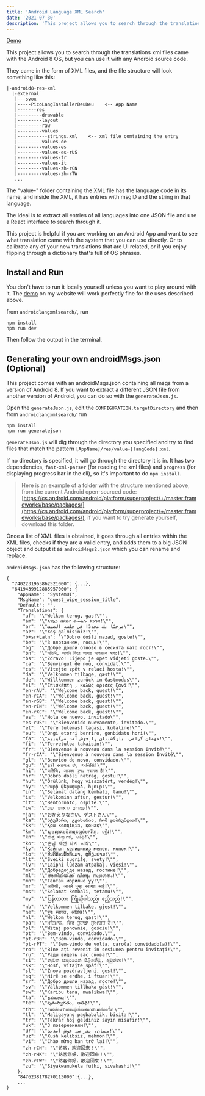 ```yaml
---
title: 'Android Language XML Search'
date: '2021-07-30'
description: 'This project allows you to search through the translations xml files cames with the Android 8 OS, but you can use it with any Android source code.'
---
```


[Demo](https://next.manglekuo.com/androidlangxmlsearch/index.html)

This project allows you to search through the translations xml files came with the Android 8 OS, but you can use it with any Android source code.

They came in the form of XML files, and the file structure will look something like this:

```
|-android8-res-xml
  |-external
   |---svox
   |-----PicoLangInstallerDeuDeu    <-- App Name
   |-------res
   |---------drawable
   |---------layout
   |---------raw
   |---------values
   |-----------strings.xml    <-- xml file comtaining the entry
   |---------values-de
   |---------values-es
   |---------values-es-rUS
   |---------values-fr
   |---------values-it
   |---------values-zh-rCN
   |---------values-zh-rTW
   ...
```

The "value-" folder containing the XML file has the language code in its name, and inside the XML, it has entries with msgID and the string in that language.

The ideal is to extract all entries of all languages into one JSON file and use a React interface to search through it.

This project is helpful if you are working on an Android App and want to see what translation came with the system that you can use directly. Or to calibrate any of your new translations that are UI related, or if you enjoy flipping through a dictionary that's full of OS phrases.

## Install and Run

You don't have to run it locally yourself unless you want to play around with it. The [demo](https://manglekuo.com/androidlangxmlsearch/index.html) on my website will work perfectly fine for the uses described above.

from `androidlangxmlsearch/`, run 

```
npm install
npm run dev
```

Then follow the output in the terminal.

## Generating your own androidMsgs.json (Optional)

This project comes with an androidMsgs.json containing all msgs from a version of Android 8. If you want to extract a different JSON file from another version of Android, you can do so with the `generateJson.js`.

Open the `generateJson.js`, edit the `CONFIGURATION.targetDirectory` and then from `androidlangxmlsearch/` run 

```
npm install
npm run generatejson
````

`generateJson.js` will dig through the directory you specified and try to find files that match the pattern `[AppName]/res/value-[langCode].xml`.

If no directory is specified, it will go through the directory it is in. It has two dependencies, `fast-xml-parser` (for reading the xml files) and `progress` (for displaying progress bar in the cli), so it's important to do `npm install`.

> Here is an example of a folder with the structure mentioned above, from the current Android open-sourced code: [https://cs.android.com/android/platform/superproject/+/master:frameworks/base/packages/](https://cs.android.com/android/platform/superproject/+/master:frameworks/base/packages/), if you want to try generate yourself, download this folder.

Once a list of XML files is obtained, it goes through all entries within the XML files, checks if they are a valid entry, and adds them to a big JSON object and output it as `androidMsgs2.json` which you can rename and replace.

`androidMsgs.json` has the following structure:

```
{
  "7402231963862521000": {...},
  "6419439912885957000": {
    "AppName": "SystemUI",
    "MsgName": "guest_wipe_session_title",
    "Default": "",
    "Translations": {
      "af": "\"Welkom terug, gas!\"",
      "am": "\"እንኳን በደህና ተመለሱ እንግዳ!\"",
      "ar": "\"مرحبًا بك مجددًا في جلسة الضيف\"",
      "az": "\"Xoş gəlmisiniz!\"",
      "b+sr+Latn": "\"Dobro došli nazad, goste!\"",
      "be": "\"З вяртаннем, госць!\"",
      "bg": "\"Добре дошли отново в сесията като гост!\"",
      "bn": "\"অতিথি, আপনি ফিরে আসায় আপনাকে স্বাগত!\"",
      "bs": "\"Zdravo! Lijepo je opet vidjeti goste.\"",
      "ca": "\"Benvingut de nou, convidat.\"",
      "cs": "\"Vítejte zpět v relaci hosta!\"",
      "da": "\"Velkommen tilbage, gæst!\"",
      "de": "\"Willkommen zurück im Gastmodus\"",
      "el": "\"Επισκέπτη , καλώς όρισες ξανά!\"",
      "en-rAU": "\"Welcome back, guest!\"",
      "en-rCA": "\"Welcome back, guest!\"",
      "en-rGB": "\"Welcome back, guest!\"",
      "en-rIN": "\"Welcome back, guest!\"",
      "en-rXC": "\"‎‏‎‎‎‎‎‏‎‏‏‏‎‎‎‎‎‏‎‎‏‎‎‎‎‏‏‏‏‏‏‏‏‎‏‏‎‎‏‎‎‎‏‎‏‏‎‎‏‏‎‏‏‏‎‏‎‎‏‎‏‏‎‏‏‎‏‎‎‎‎‏‎‎‎‏‎‎‎‎‎‏‎‏‏‏‎‎‎‏‎‎‏‎‎‎Welcome back, guest!‎‏‎‎‏‎\"",
      "es": "\"Hola de nuevo, invitado\"",
      "es-rUS": "\"Bienvenido nuevamente, invitado.\"",
      "et": "\"Tere tulemast tagasi, külaline!\"",
      "eu": "\"Ongi etorri berriro, gonbidatu hori!\"",
      "fa": "\"مهمان گرامی، بازگشتتان را خوش آمد می‌گوییم!\"",
      "fi": "\"Tervetuloa takaisin!\"",
      "fr": "\"Bienvenue à nouveau dans la session Invité\"",
      "fr-rCA": "\"Bienvenue à nouveau dans la session Invité\"",
      "gl": "\"Benvido de novo, convidado.\"",
      "gu": "\"ફરી સ્વાગત છે, અતિથિ!\"",
      "hi": "\"अतिथि, आपका पुन: स्वागत है!\"",
      "hr": "\"Dobro došli natrag, gostu!\"",
      "hu": "\"Örülünk, hogy visszatért, vendég!\"",
      "hy": "\"Բարի վերադարձ, հյուր:\"",
      "in": "\"Selamat datang kembali, tamu!\"",
      "is": "\"Velkominn aftur, gestur!\"",
      "it": "\"Bentornato, ospite.\"",
      "iw": "\"שמחים לראותך שוב!\"",
      "ja": "\"おかえりなさい、ゲストさん\"",
      "ka": "\"სტუმარო, გვიხარია, რომ დაბრუნდით!\"",
      "kk": "\"Қош келдіңіз, қонақ\"",
      "km": "\"សូម​ស្វាគមន៍​ការ​ត្រឡប់​មកវិញ, ភ្ញៀវ!\"",
      "kn": "\"ಮತ್ತೆ ಸುಸ್ವಾಗತ, ಅತಿಥಿ!\"",
      "ko": "\"손님 세션 다시 시작\"",
      "ky": "\"Кайтып келишиңиз менен, конок!\"",
      "lo": "\"ຍິນ​ດີ​ຕ້ອນ​ຮັບ​ກັບ​ມາ, ຜູ່​ຢ້ຽມ​ຢາມ!\"",
      "lt": "\"Sveiki sugrįžę, svety!\"",
      "lv": "\"Laipni lūdzam atpakaļ, viesi!\"",
      "mk": "\"Добредојде назад, гостине!\"",
      "ml": "\"അതിഥിയ്‌ക്ക് വീണ്ടും സ്വാഗതം!\"",
      "mn": "\"Тавтай морилно уу!\"",
      "mr": "\"अतिथी, आपले पुन्‍हा स्‍वागत आहे!\"",
      "ms": "\"Selamat kembali, tetamu!\"",
      "my": "\"ပြန်လာတာ ကြိုဆိုပါသည်၊ ဧည့်သည်!\"",
      "nb": "\"Velkommen tilbake, gjest!\"",
      "ne": "\"पुनः स्वागत, अतिथि!\"",
      "nl": "\"Welkom terug, gast!\"",
      "pa": "\"ਮਹਿਮਾਨ, ਫਿਰ ਤੁਹਾਡਾ ਸੁਆਗਤ ਹੈ!\"",
      "pl": "\"Witaj ponownie, gościu!\"",
      "pt": "\"Bem-vindo, convidado.\"",
      "pt-rBR": "\"Bem-vindo, convidado.\"",
      "pt-rPT": "\"Bem-vindo de volta, caro(a) convidado(a)!\"",
      "ro": "\"Bine ați revenit în sesiunea pentru invitați!\"",
      "ru": "\"Рады видеть вас снова!\"",
      "si": "\"නැවත සාදරයෙන් පිළිගනිමු, අමුත්තා!\"",
      "sk": "\"Hosť, vitajte späť!\"",
      "sl": "\"Znova pozdravljeni, gost!\"",
      "sq": "\"Mirë se erdhe, i ftuar!\"",
      "sr": "\"Добро дошли назад, госте!\"",
      "sv": "\"Välkommen tillbaka gäst!\"",
      "sw": "\"Karibu tena, mwalikwa!\"",
      "ta": "\"நல்வரவு!\"",
      "te": "\"పునఃస్వాగతం, అతిథి!\"",
      "th": "\"ยินดีต้อนรับท่านผู้เยี่ยมชมกลับมาอีกครั้ง!\"",
      "tl": "\"Maligayang pagbabalik, bisita!\"",
      "tr": "\"Tekrar hoş geldiniz sayın misafir!\"",
      "uk": "\"З поверненням!\"",
      "ur": "\"مہمان، پھر سے خوش آمدید!\"",
      "uz": "\"Xush kelibsiz, mehmon!\"",
      "vi": "\"Chào mừng bạn trở lại!\"",
      "zh-rCN": "\"访客，欢迎回来！\"",
      "zh-rHK": "\"訪客您好，歡迎回來！\"",
      "zh-rTW": "\"訪客你好，歡迎回來！\"",
      "zu": "\"Siyakwamukela futhi, sivakashi!\""
    },
    "8476238178270113000":{...},
    ...
}
```

